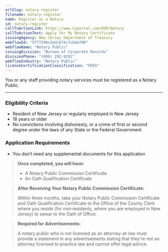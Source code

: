 ```yaml
---
urlSlug: notary-register
filename: notary-register
name: Register as a Notary
id: notary-register
callToActionLink: https://www.njportal.com/DOR/Notary
callToActionText: Apply for My Notary Certificate
issuingAgency: New Jersey Department of Treasury
webflowId: "5f77296c2edc674c7cb4a708"
webflowName: "Notary Public"
issuingDivision: "Bureau of Corporate Records"
divisionPhone: "(609) 292-9292"
webflowIndustry: "Notary Public"
licenseCertificationClassification: "FEES"
---
```


You or any staff providing notary services must be registered as a Notary Public.

---

### Eligibility Criteria

- Resident of New Jersey or regularly employed in New Jersey
- 18 years or older
- No convictions involving dishonesty, or a crime of first or second degree under the laws of any State or the Federal Government

### Application Requirements

- You don’t need any supplemental documents for this application

> **Once completed, you will have:**
>
> - A Notary Public Commission Certificate
> - An Oath Qualification Certificate

> **After Receiving Your Notary Public Commission Certificate:**
>
> Within three months, take your Notary Public Commission Certificate and Oath Qualification Certificate to the Office of the County Clerk where you reside (for non‐residents, where you are employed in New Jersey) to swear to the Oath of Office.

> **Required for Advertisements:**
>
> A notary public who is not licensed as an attorney-at-law must provide a statement in any advertisements stating that they're not an attorney licensed to practice law and cannot offer legal advice.
